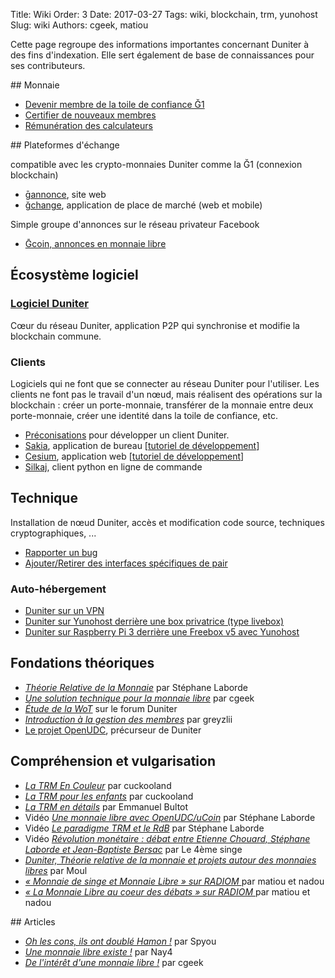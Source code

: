 Title: Wiki
Order: 3
Date: 2017-03-27
Tags: wiki, blockchain, trm, yunohost
Slug: wiki
Authors: cgeek, matiou

Cette page regroupe des informations importantes concernant Duniter à des fins d'indexation. Elle sert également de base de connaissances pour ses contributeurs.

## Monnaie

* [Devenir membre de la toile de confiance Ğ1](./devenir-membre)
* [Certifier de nouveaux membres](./certifier-de-nouveaux-membres)
* [Rémunération des calculateurs](./remuneration)

## Plateformes d'échange

compatible avec les crypto-monnaies Duniter comme la Ğ1 (connexion blockchain)

* [ḡannonce](https://gannonce.duniter.org/), site web
* [ğchange](https://www.gchange.fr/), application de place de marché (web et mobile)

Simple groupe d'annonces sur le réseau privateur Facebook

* [Ḡcoin, annonces en monnaie libre](https://www.facebook.com/groups/217329018743538/)  

## Écosystème logiciel

### [Logiciel Duniter](./duniter)

Cœur du réseau Duniter, application P2P qui synchronise et modifie la blockchain commune.

### Clients

Logiciels qui ne font que se connecter au réseau Duniter pour l'utiliser. Les clients ne font pas le travail d'un nœud, mais réalisent des opérations sur la blockchain : créer un porte-monnaie, transférer de la monnaie entre deux porte-monnaie,  créer une identité dans la toile de confiance, etc.

* [Préconisations](./preconisations-client-duniter) pour développer un client Duniter.
* [Sakia](http://sakia-wallet.org/), application de bureau [[tutoriel de développement](https://github.com/duniter/sakia/blob/master/doc/install_for_developers.md)]
* [Cesium](https://github.com/duniter/cesium), application web [[tutoriel de développement](https://github.com/duniter/cesium/blob/master/doc/fr/development_tutorial-01.md)]
* [Silkaj](https://github.com/duniter/silkaj), client python en ligne de commande

## Technique

Installation de nœud Duniter, accès et modification code source, techniques cryptographiques, ...

* [Rapporter un bug](./rapporter-un-bug)
* [Ajouter/Retirer des interfaces spécifiques de pair](./interfaces-specifiques-de-pair)

### Auto-hébergement

* [Duniter sur un VPN](https://forum.duniter.org/t/duniter-sur-un-vpn/2280/13)
* [Duniter sur Yunohost derrière une box privatrice (type livebox)](https://forum.duniter.org/t/duniter-sur-yunohost-derriere-une-box-privatrice-type-livebox/2169)
* [Duniter sur Raspberry Pi 3 derrière une Freebox v5 avec Yunohost](./duniter/install-duniter-freebox_v5-yunohost)

## Fondations théoriques

* *[Théorie Relative de la Monnaie](http://trm.creationmonetaire.info/)* par Stéphane Laborde
* *[Une solution technique pour la monnaie libre](../comprendre/theorie/#une-solution)* par cgeek
* *[Étude de la WoT](https://forum.duniter.org/t/etude-de-la-wot/977)* sur le forum Duniter
* *[Introduction à la gestion des membres](../introduction-a-la-toile-de-confiance)* par greyzlii
* [Le projet OpenUDC](https://github.com/Open-UDC/open-udc), précurseur de Duniter

## Compréhension et vulgarisation

* *[La TRM En Couleur](http://cuckooland.free.fr/LaTrmEnCouleur.html)* par cuckooland
* *[La TRM pour les enfants](http://cuckooland.free.fr/LaTrmPourLesEnfants.html)* par cuckooland
* *[La TRM en détails](http://monnaie.ploc.be/)* par Emmanuel Bultot
* Vidéo *[Une monnaie libre avec OpenUDC/uCoin](https://www.youtube.com/watch?v=ljflI-JAsbc)* par Stéphane Laborde
* Vidéo *[Le paradigme TRM et le RdB](https://www.youtube.com/watch?v=PdSEpQ8ZtY4)* par Stéphane Laborde
* Vidéo *[Révolution monétaire : débat entre Etienne Chouard, Stéphane Laborde et Jean-Baptiste Bersac](https://www.youtube.com/watch?v=kvjstlFaxUw)* par Le 4ème singe
* *[Duniter, Théorie relative de la monnaie et projets autour des monnaies libres](https://moul.re/blog/index.php?article3/duniter)* par Moul
* *[« Monnaie de singe et Monnaie Libre » sur RADIOM ](https://www.radiom.fr/podcast/71-passeurs-de-bougnettes/3453-monnaie-de-singe-et-monnaie-libre.html)* par matiou et nadou
* *[« La Monnaie Libre au coeur des débats » sur RADIOM ](https://www.radiom.fr/podcast/71-passeurs-de-bougnettes/3621-la-monnaie-libre-au-coeur-des-debats.html)* par matiou et nadou

## Articles

* *[Oh les cons, ils ont doublé Hamon !](http://blog.spyou.org/wordpress-mu/2017/03/14/oh-les-cons-ils-ont-double-hamon/)* par Spyou
* *[Une monnaie libre existe !](http://nayya.org/)* par Nay4
* *[De l'intérêt d'une monnaie libre !](https://blog.cgeek.fr/de-linteret-dune-monnaie-libre.html)* par cgeek
